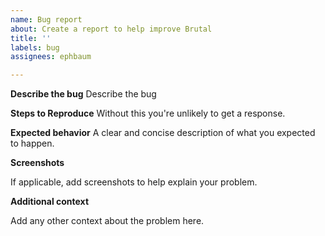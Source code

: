 ```yaml
---
name: Bug report
about: Create a report to help improve Brutal
title: ''
labels: bug
assignees: ephbaum 

---
```


**Describe the bug**
Describe the bug

**Steps to Reproduce**
Without this you're unlikely to get a response.

**Expected behavior**
A clear and concise description of what you expected to happen.

**Screenshots**

If applicable, add screenshots to help explain your problem.

**Additional context**

Add any other context about the problem here.
